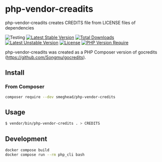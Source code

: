# php-vendor-creadits

php-vendor-creadits creates CREDITS file from LICENSE files of dependencies

![Testing](https://github.com/smeghead/php-vendor-credits/actions/workflows/php.yml/badge.svg?event=push) [![Latest Stable Version](http://poser.pugx.org/smeghead/php-vendor-credits/v)](https://packagist.org/packages/smeghead/php-vendor-credits) [![Total Downloads](http://poser.pugx.org/smeghead/php-vendor-credits/downloads)](https://packagist.org/packages/smeghead/php-vendor-credits) [![Latest Unstable Version](http://poser.pugx.org/smeghead/php-vendor-credits/v/unstable)](https://packagist.org/packages/smeghead/php-vendor-credits) [![License](http://poser.pugx.org/smeghead/php-vendor-credits/license)](https://packagist.org/packages/smeghead/php-vendor-credits) [![PHP Version Require](http://poser.pugx.org/smeghead/php-vendor-credits/require/php)](https://packagist.org/packages/smeghead/php-vendor-credits)

php-vendor-creadits was created as a PHP Composer version of gocredits (https://github.com/Songmu/gocredits).

## Install

### From Composer

```bash
composer require --dev smeghead/php-vendor-credits
```

## Usage

```bash
$ vendor/bin/php-vendor-credits . > CREDITS
```

## Development

```bash
docker compose build
docker compose run --rm php_cli bash
```